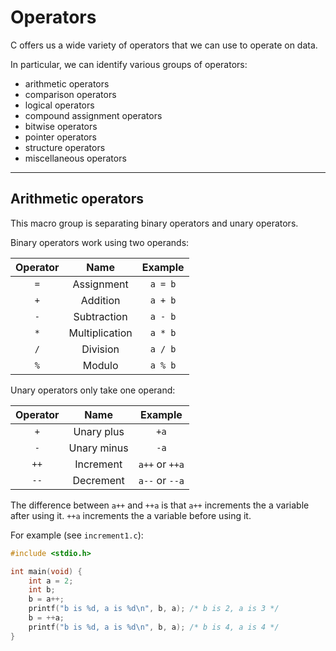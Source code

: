 # Operators

C offers us a wide variety of operators that we can use to operate on data.

In particular, we can identify various groups of operators:

* arithmetic operators
* comparison operators
* logical operators
* compound assignment operators
* bitwise operators
* pointer operators
* structure operators
* miscellaneous operators

---

## Arithmetic operators

This macro group is separating binary operators and unary operators.

Binary operators work using two operands:

| Operator | Name | Example|
|:--------:|:----:|:------:|
| `=`      | Assignment | `a = b` |
| `+`      | Addition | `a + b` |
| `-`      | Subtraction | `a - b` |
| `*`      | Multiplication | `a * b` |
| `/`      | Division | `a / b` |
| `%`      | Modulo | `a % b` |

Unary operators only take one operand:

| Operator | Name | Example|
|:--------:|:----:|:------:|
| `+`      | Unary plus | `+a` |
| `-`      | Unary minus | `-a` |
| `++`      | Increment | `a++` or `++a` |
| `--`      | Decrement | `a--` or `--a` |

The difference between `a++` and `++a` is that `a++` increments the a variable after using it. `++a` increments the a variable before using it.

For example (see `increment1.c`):

```c
#include <stdio.h>

int main(void) {
    int a = 2;
    int b;
    b = a++;
    printf("b is %d, a is %d\n", b, a); /* b is 2, a is 3 */
    b = ++a;
    printf("b is %d, a is %d\n", b, a); /* b is 4, a is 4 */
}
```
